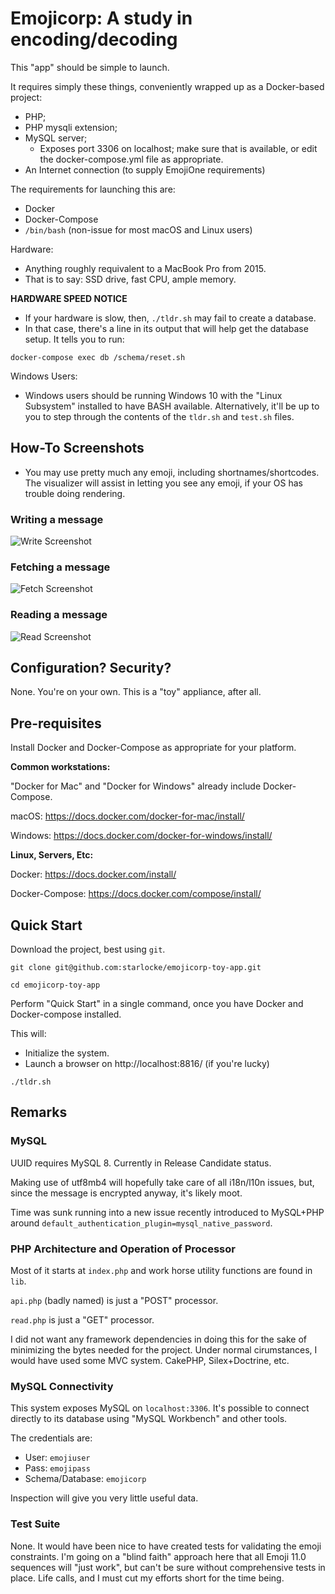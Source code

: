 # Emojicorp: A study in encoding/decoding

This "app" should be simple to launch.

It requires simply these things, conveniently wrapped up as a Docker-based
project:

- PHP;
- PHP mysqli extension;
- MySQL server;
  - Exposes port 3306 on localhost; make sure that is available,
    or edit the docker-compose.yml file as appropriate.
- An Internet connection (to supply EmojiOne requirements)

The requirements for launching this are:

- Docker
- Docker-Compose
- `/bin/bash` (non-issue for most macOS and Linux users)

Hardware:

- Anything roughly requivalent to a MacBook Pro from 2015.
- That is to say: SSD drive, fast CPU, ample memory.

**HARDWARE SPEED NOTICE**

- If your hardware is slow, then, `./tldr.sh` may fail to create a database.
- In that case, there's a line in its output that will help get the database
  setup. It tells you to run:

`docker-compose exec db /schema/reset.sh`

Windows Users:

- Windows users should be running Windows 10 with the "Linux Subsystem"
  installed to have BASH available. Alternatively, it'll be up to you to step
  through the contents of the `tldr.sh` and `test.sh` files.

## How-To Screenshots

- You may use pretty much any emoji, including shortnames/shortcodes. The
  visualizer will assist in letting you see any emoji, if your OS has trouble
  doing rendering.

### Writing a message

![Write Screenshot](docs/img/write.png?raw=true "Writing a message")

### Fetching a message

![Fetch Screenshot](docs/img/fetch.png?raw=true "Fetching a message")

### Reading a message

![Read Screenshot](docs/img/read.png?raw=true "Reading a message")

## Configuration? Security?

None. You're on your own. This is a "toy" appliance, after all.

## Pre-requisites

Install Docker and Docker-Compose as appropriate for your platform.

**Common workstations:**

"Docker for Mac" and "Docker for Windows" already include Docker-Compose.

macOS: https://docs.docker.com/docker-for-mac/install/

Windows: https://docs.docker.com/docker-for-windows/install/

**Linux, Servers, Etc:**

Docker: https://docs.docker.com/install/

Docker-Compose: https://docs.docker.com/compose/install/

## Quick Start

Download the project, best using `git`.

```
git clone git@github.com:starlocke/emojicorp-toy-app.git

cd emojicorp-toy-app
```

Perform "Quick Start" in a single command, once you have Docker and
Docker-compose installed.

This will:

- Initialize the system.
- Launch a browser on http://localhost:8816/ (if you're lucky)

```
./tldr.sh
```

## Remarks

### MySQL

UUID requires MySQL 8. Currently in Release Candidate status.

Making use of utf8mb4 will hopefully take care of all i18n/l10n issues, but,
since the message is encrypted anyway, it's likely moot.

Time was sunk running into a new issue recently introduced to MySQL+PHP around
`default_authentication_plugin=mysql_native_password`.

### PHP Architecture and Operation of Processor

Most of it starts at `index.php` and work horse utility functions are found in
`lib`.

`api.php` (badly named) is just a "POST" processor.

`read.php` is just a "GET" processor.

I did not want any framework dependencies in doing this for the sake of
minimizing the bytes needed for the project. Under normal cirumstances, I would
have used some MVC system. CakePHP, Silex+Doctrine, etc.

### MySQL Connectivity

This system exposes MySQL on `localhost:3306`. It's possible to connect directly
to its database using "MySQL Workbench" and other tools.

The credentials are:

- User: `emojiuser`
- Pass: `emojipass`
- Schema/Database: `emojicorp`

Inspection will give you very little useful data.

### Test Suite

None. It would have been nice to have created tests for validating the emoji
constraints. I'm going on a "blind faith" approach here that all Emoji 11.0
sequences will "just work", but can't be sure without comprehensive tests in
place. Life calls, and I must cut my efforts short for the time being.
